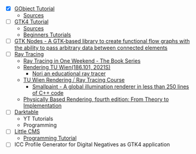 - [x] [GObject Tutorial](https://toshiocp.github.io/Gobject-tutorial/index.html)
  - [Sources](https://github.com/ToshioCP/Gobject-tutorial)
- [ ] [GTK4 Tutorial](https://toshiocp.github.io/Gtk4-tutorial/)
  - [Sources](https://github.com/ToshioCP/Gtk4-tutorial)
  - [Beginners Tutorials](https://developer.gnome.org/documentation/tutorials/beginners.html)
- [ ] [GTK Nodes - A GTK-based library to create functional flow graphs with the ability to pass arbitrary data between connected elements](https://github.com/aluntzer/gtknodes)
- [ ] [Ray Tracing](https://www.dropbox.com/scl/fo/fjdw1l73v774gc8glxzfm/ALuS81w17jscb_77GELPAL4?rlkey=5jyzqesqyp1mq3czlyipwc1xw&st=n05thfma&dl=0)
  - [Ray Tracing in One Weekend - The Book Series](https://raytracing.github.io/)
  - [Rendering TU Wien(186.101, 2021S)](https://www.youtube.com/watch?v=5sY_hoh_IDc&list=PLmIqTlJ6KsE2yXzeq02hqCDpOdtj6n6A9)
    - [Nori an educational ray tracer](https://wjakob.github.io/nori/)
  - [TU Wien Rendering ⧸ Ray Tracing Course](https://www.youtube.com/watch?v=pjc1QAI6zS0&list=PLujxSBD-JXgnGmsn7gEyN28P1DnRZG7qi)
    - [Smallpaint - A global illumination renderer in less than 250 lines of C++ code](https://users.cg.tuwien.ac.at/zsolnai/gfx/smallpaint/)
  - [Physically Based Rendering, fourth edition: From Theory to Implementation](https://www.pbrt.org/)
- [ ] [Darktable](https://www.darktable.org/)
  - YT Tutorials
  - Programming
- [ ] [Little CMS](https://www.littlecms.com/)
  - [Programming Tutorial](https://www.littlecms.com/LittleCMS2.16%20tutorial.pdf)
- [ ] ICC Profile Generator for Digital Negatives as GTK4 application
